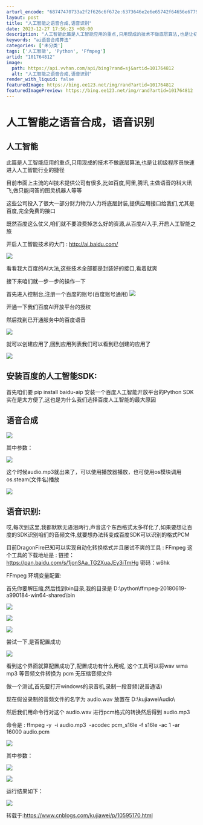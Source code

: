 ```yaml
---
arturl_encode: "68747470733a2f2f626c6f672e:6373646e2e6e65742f64656e6779616e7a68616e373732342f:61727469636c652f64657461696c732f313031373634383132"
layout: post
title: "人工智能之语音合成,语音识别"
date: 2023-12-27 17:56:23 +08:00
description: "人工智能此篇是人工智能应用的重点,只用现成的技术不做底层算法,也是让初级程序员快速进入人工智能行业的"
keywords: "ai语音合成算法"
categories: ['未分类']
tags: ['人工智能', 'Python', 'Ffmpeg']
artid: "101764812"
image:
  path: https://api.vvhan.com/api/bing?rand=sj&artid=101764812
  alt: "人工智能之语音合成,语音识别"
render_with_liquid: false
featuredImage: https://bing.ee123.net/img/rand?artid=101764812
featuredImagePreview: https://bing.ee123.net/img/rand?artid=101764812
---
```


# 人工智能之语音合成，语音识别

## 人工智能

此篇是人工智能应用的重点,只用现成的技术不做底层算法,也是让初级程序员快速进入人工智能行业的捷径

目前市面上主流的AI技术提供公司有很多,比如百度,阿里,腾讯,主做语音的科大讯飞,做只能问答的图灵机器人等等

这些公司投入了很大一部分财力物力人力将底层封装,提供应用接口给我们,尤其是百度,完全免费的接口

既然百度这么仗义,咱们就不要浪费掉怎么好的资源,从百度AI入手,开启人工智能之旅

开启人工智能技术的大门 : http://ai.baidu.com/

![](https://i-blog.csdnimg.cn/blog_migrate/42325de7716bd14faa0dd4dda6820cde.jpeg)

看看我大百度的AI大法,这些技术全部都是封装好的接口,看着就爽

接下来咱们就一步一步的操作一下

首先进入控制台,注册一个百度的账号(百度账号通用)
![](https://i-blog.csdnimg.cn/blog_migrate/b6eabbb9cbcdf4237fedaed9893a8b7c.jpeg)

开通一下我们百度AI开放平台的授权

然后找到已开通服务中的百度语音

![](https://i-blog.csdnimg.cn/blog_migrate/b3974bfd6fe2c3724470a354c9e27fd9.png)

就可以创建应用了,回到应用列表我们可以看到已创建的应用了

![](https://i-blog.csdnimg.cn/blog_migrate/e0a8b5a264e5d1babda7add1a1eac2e7.png)

## 安装百度的人工智能SDK:

首先咱们要 pip install baidu-aip 安装一个百度人工智能开放平台的Python SDK实在是太方便了,这也是为什么我们选择百度人工智能的最大原因

## 语音合成

![](https://i-blog.csdnimg.cn/blog_migrate/b7e3d39461be9311c00256c6a48bfe3f.png)

其中参数：

![](https://i-blog.csdnimg.cn/blog_migrate/3583568ed392464739356220c4cdd753.png)

这个时候audio.mp3就出来了，可以使用播放器播放，也可使用os模块调用os.steam(文件名)播放

![](https://i-blog.csdnimg.cn/blog_migrate/a786aa15b5f0fb681d35b0fd6d86dff2.png)

## 语音识别:

哎,每次到这里,我都默默无语泪两行,声音这个东西格式太多样化了,如果要想让百度的SDK识别咱们的音频文件,就要想办法转变成百度SDK可以识别的格式PCM

目前DragonFire已知可以实现自动化转换格式并且屡试不爽的工具 : FFmpeg 这个工具的下载地址是 : 链接：https://pan.baidu.com/s/1jonSAa_TG2XuaJEy3iTmHg 密码：w6hk

FFmpeg 环境变量配置:

首先你要解压缩,然后找到bin目录,我的目录是 D:\python\ffmpeg-20180619-a990184-win64-shared\bin

![](https://i-blog.csdnimg.cn/blog_migrate/99c38ffe91b00898e9569a6fef9a918e.png)

![](https://i-blog.csdnimg.cn/blog_migrate/0942d30d0d7cfef9bffc2e28d55b50fc.png)

![](https://i-blog.csdnimg.cn/blog_migrate/0499a564c4ee758f853522ef0d517d54.png)

尝试一下,是否配置成功

![](https://i-blog.csdnimg.cn/blog_migrate/d43077e66e8b8efa9f85c4ef32b22c6a.png)

看到这个界面就算配置成功了,配置成功有什么用呢, 这个工具可以将wav wma mp3 等音频文件转换为 pcm 无压缩音频文件

做一个测试,首先要打开windows的录音机,录制一段音频(说普通话)

现在假设录制的音频文件的名字为 audio.wav 放置在 D:\kujiaweiAudio\

然后我们用命令行对这个 audio.wav 进行pcm格式的转换然后得到 audio.mp3

命令是 : ffmpeg -y  -i audio.mp3  -acodec pcm_s16le -f s16le -ac 1 -ar 16000 audio.pcm

![](https://i-blog.csdnimg.cn/blog_migrate/23bd15d438a0b32e710b43a135c57649.png)

其中参数：

![](https://i-blog.csdnimg.cn/blog_migrate/d6a15120e089d8f7447b798b6d8444dd.png)

![](https://i-blog.csdnimg.cn/blog_migrate/4a6b74a3c8962edba3f9d9bf0035cff1.png)

运行结果如下：

![](https://i-blog.csdnimg.cn/blog_migrate/ea4979c0dcfe402b343c025f595d45b5.png)

转载于:https://www.cnblogs.com/kujiawei/p/10595170.html